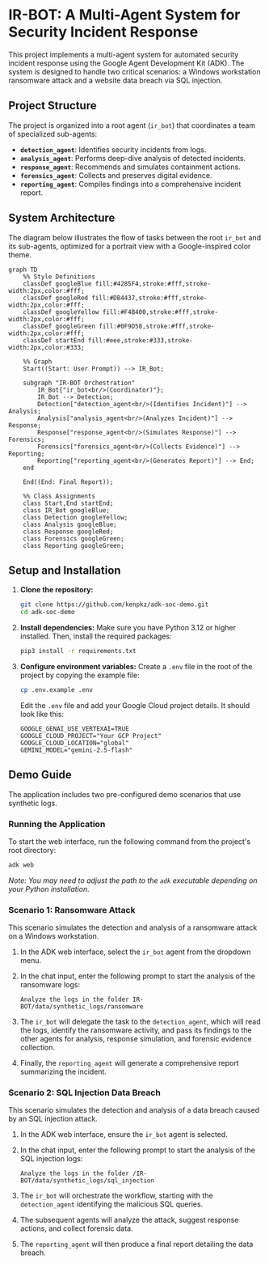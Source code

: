 # IR-BOT: A Multi-Agent System for Security Incident Response

This project implements a multi-agent system for automated security incident response using the Google Agent Development Kit (ADK). The system is designed to handle two critical scenarios: a Windows workstation ransomware attack and a website data breach via SQL injection.

## Project Structure

The project is organized into a root agent (`ir_bot`) that coordinates a team of specialized sub-agents:

-   **`detection_agent`**: Identifies security incidents from logs.
-   **`analysis_agent`**: Performs deep-dive analysis of detected incidents.
-   **`response_agent`**: Recommends and simulates containment actions.
-   **`forensics_agent`**: Collects and preserves digital evidence.
-   **`reporting_agent`**: Compiles findings into a comprehensive incident report.

## System Architecture

The diagram below illustrates the flow of tasks between the root `ir_bot` and its sub-agents, optimized for a portrait view with a Google-inspired color theme.

```mermaid
graph TD
    %% Style Definitions
    classDef googleBlue fill:#4285F4,stroke:#fff,stroke-width:2px,color:#fff;
    classDef googleRed fill:#DB4437,stroke:#fff,stroke-width:2px,color:#fff;
    classDef googleYellow fill:#F4B400,stroke:#fff,stroke-width:2px,color:#fff;
    classDef googleGreen fill:#0F9D58,stroke:#fff,stroke-width:2px,color:#fff;
    classDef startEnd fill:#eee,stroke:#333,stroke-width:2px,color:#333;

    %% Graph
    Start((Start: User Prompt)) --> IR_Bot;
    
    subgraph "IR-BOT Orchestration"
        IR_Bot{"ir_bot<br/>(Coordinator)"};
        IR_Bot --> Detection;
        Detection["detection_agent<br/>(Identifies Incident)"] --> Analysis;
        Analysis["analysis_agent<br/>(Analyzes Incident)"] --> Response;
        Response["response_agent<br/>(Simulates Response)"] --> Forensics;
        Forensics["forensics_agent<br/>(Collects Evidence)"] --> Reporting;
        Reporting["reporting_agent<br/>(Generates Report)"] --> End;
    end

    End((End: Final Report));

    %% Class Assignments
    class Start,End startEnd;
    class IR_Bot googleBlue;
    class Detection googleYellow;
    class Analysis googleBlue;
    class Response googleRed;
    class Forensics googleGreen;
    class Reporting googleGreen;
```

## Setup and Installation

1.  **Clone the repository:**
    ```bash
    git clone https://github.com/kenpkz/adk-soc-demo.git
    cd adk-soc-demo
    ```

2.  **Install dependencies:**
    Make sure you have Python 3.12 or higher installed. Then, install the required packages:
    ```bash
    pip3 install -r requirements.txt
    ```

3.  **Configure environment variables:**
    Create a `.env` file in the root of the project by copying the example file:
    ```bash
    cp .env.example .env
    ```
    Edit the `.env` file and add your Google Cloud project details. It should look like this:
    ```
    GOOGLE_GENAI_USE_VERTEXAI=TRUE
    GOOGLE_CLOUD_PROJECT="Your GCP Project"
    GOOGLE_CLOUD_LOCATION="global"
    GEMINI_MODEL="gemini-2.5-flash"
    ```

## Demo Guide

The application includes two pre-configured demo scenarios that use synthetic logs.

### Running the Application

To start the web interface, run the following command from the project's root directory:

```bash
adk web
```
*Note: You may need to adjust the path to the `adk` executable depending on your Python installation.*

### Scenario 1: Ransomware Attack

This scenario simulates the detection and analysis of a ransomware attack on a Windows workstation.

1.  In the ADK web interface, select the `ir_bot` agent from the dropdown menu.
2.  In the chat input, enter the following prompt to start the analysis of the ransomware logs:

    ```
    Analyze the logs in the folder IR-BOT/data/synthetic_logs/ransomware
    ```
3.  The `ir_bot` will delegate the task to the `detection_agent`, which will read the logs, identify the ransomware activity, and pass its findings to the other agents for analysis, response simulation, and forensic evidence collection.
4.  Finally, the `reporting_agent` will generate a comprehensive report summarizing the incident.

### Scenario 2: SQL Injection Data Breach

This scenario simulates the detection and analysis of a data breach caused by an SQL injection attack.

1.  In the ADK web interface, ensure the `ir_bot` agent is selected.
2.  In the chat input, enter the following prompt to start the analysis of the SQL injection logs:

    ```
    Analyze the logs in the folder /IR-BOT/data/synthetic_logs/sql_injection
    ```
3.  The `ir_bot` will orchestrate the workflow, starting with the `detection_agent` identifying the malicious SQL queries.
4.  The subsequent agents will analyze the attack, suggest response actions, and collect forensic data.
5.  The `reporting_agent` will then produce a final report detailing the data breach.

